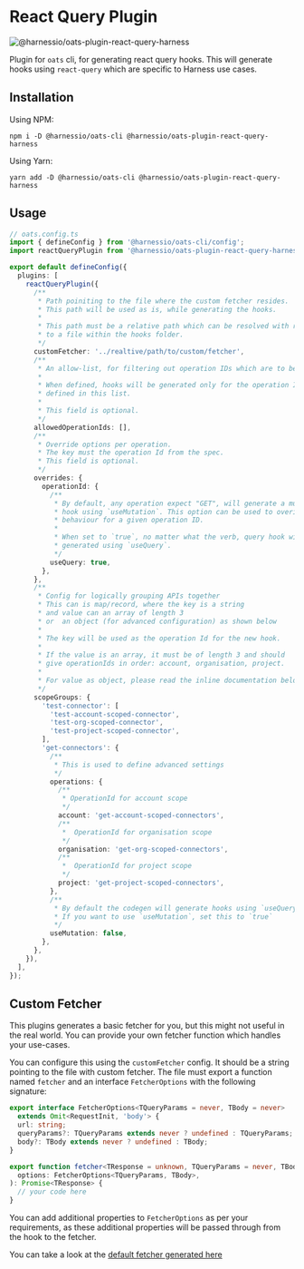 # React Query Plugin

![@harnessio/oats-plugin-react-query-harness](https://img.shields.io/npm/v/@harnessio/oats-plugin-react-query-harness.svg?style=flat-square)

Plugin for `oats` cli, for generating react query hooks. This will generate hooks
using `react-query` which are specific to Harness use cases.

## Installation

Using NPM:

```
npm i -D @harnessio/oats-cli @harnessio/oats-plugin-react-query-harness
```

Using Yarn:

```
yarn add -D @harnessio/oats-cli @harnessio/oats-plugin-react-query-harness
```

## Usage

```ts
// oats.config.ts
import { defineConfig } from '@harnessio/oats-cli/config';
import reactQueryPlugin from '@harnessio/oats-plugin-react-query-harness';

export default defineConfig({
  plugins: [
    reactQueryPlugin({
      /**
       * Path poiniting to the file where the custom fetcher resides.
       * This path will be used as is, while generating the hooks.
       *
       * This path must be a relative path which can be resolved with respect
       * to a file within the hooks folder.
       */
      customFetcher: '../realtive/path/to/custom/fetcher',
      /**
       * An allow-list, for filtering out operation IDs which are to be generated.
       *
       * When defined, hooks will be generated only for the operation IDs
       * defined in this list.
       *
       * This field is optional.
       */
      allowedOperationIds: [],
      /**
       * Override options per operation.
       * The key must the operation Id from the spec.
       * This field is optional.
       */
      overrides: {
        operationId: {
          /**
           * By default, any operation expect "GET", will generate a mutation
           * hook using `useMutation`. This option can be used to overide this
           * behaviour for a given operation ID.
           *
           * When set to `true`, no matter what the verb, query hook will be
           * generated using `useQuery`.
           */
          useQuery: true,
        },
      },
      /**
       * Config for logically grouping APIs together
       * This can is map/record, where the key is a string
       * and value can an array of length 3
       * or  an object (for advanced configuration) as shown below
       *
       * The key will be used as the operation Id for the new hook.
       *
       * If the value is an array, it must be of length 3 and should
       * give operationIds in order: account, organisation, project.
       *
       * For value as object, please read the inline documentation below.
       */
      scopeGroups: {
        'test-connector': [
          'test-account-scoped-connector',
          'test-org-scoped-connector',
          'test-project-scoped-connector',
        ],
        'get-connectors': {
          /**
           * This is used to define advanced settings
           */
          operations: {
            /**
             * OperationId for account scope
             */
            account: 'get-account-scoped-connectors',
            /**
             *  OperationId for organisation scope
             */
            organisation: 'get-org-scoped-connectors',
            /**
             *  OperationId for project scope
             */
            project: 'get-project-scoped-connectors',
          },
          /**
           * By default the codegen will generate hooks using `useQuery` in case of grouping.
           * If you want to use `useMutation`, set this to `true`
           */
          useMutation: false,
        },
      },
    }),
  ],
});
```

## Custom Fetcher

This plugins generates a basic fetcher for you, but this might not useful in the
real world. You can provide your own fetcher function which handles your use-cases.

You can configure this using the `customFetcher` config. It should be a string
pointing to the file with custom fetcher. The file must export a function
named `fetcher` and an interface `FetcherOptions` with the following signature:

```ts
export interface FetcherOptions<TQueryParams = never, TBody = never>
  extends Omit<RequestInit, 'body'> {
  url: string;
  queryParams?: TQueryParams extends never ? undefined : TQueryParams;
  body?: TBody extends never ? undefined : TBody;
}

export function fetcher<TResponse = unknown, TQueryParams = never, TBody = never>(
  options: FetcherOptions<TQueryParams, TBody>,
): Promise<TResponse> {
  // your code here
}
```

You can add additional properties to `FetcherOptions` as per your requirements,
as these additional properties will be passed through from the hook to the fetcher.

You can take a look at the [default fetcher generated here](../../examples/output/petstore-openapi-v3.0/hooks/fetcher.ts)
